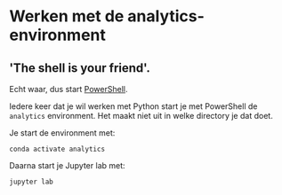 # Werken met de analytics-environment


## 'The shell is your friend'. 
Echt waar, dus start [PowerShell](powershell.md).

Iedere keer dat je wil werken met Python start je met PowerShell de ```analytics``` environment. Het maakt niet uit in welke directory je dat doet.

Je start de environment met:

```
conda activate analytics
```

Daarna start je Jupyter lab met:

```
jupyter lab
```